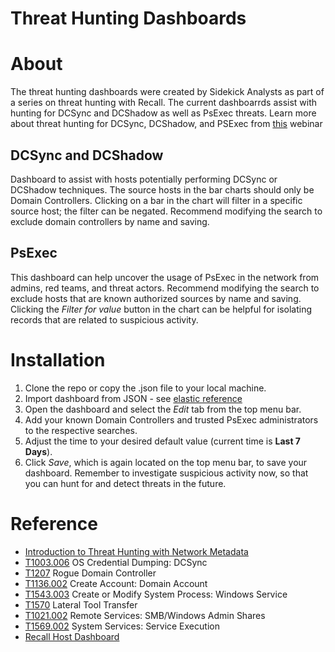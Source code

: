 Threat Hunting Dashboards
=========================

# About #
The threat hunting dashboards were created by Sidekick Analysts as part of a series on threat hunting with Recall. The current dashboarrds assist with hunting for DCSync and DCShadow as well as PsExec threats.
Learn more about threat hunting for DCSync, DCShadow, and PSExec from [this](https://event.on24.com/wcc/r/3758948/F4E8BA721E4BB7E14B2326E762AA9031?partnerref=github) webinar

## DCSync and DCShadow ##
Dashboard to assist with hosts potentially performing DCSync or DCShadow techniques.
The source hosts in the bar charts should only be Domain Controllers. Clicking on a bar in the chart will filter in a specific source host; the filter can be negated. Recommend modifying the search to exclude domain controllers by name and saving.

## PsExec ##
This dashboard can help uncover the usage of PsExec in the network from admins, red teams, and threat actors.
Recommend modifying the search to exclude hosts that are known authorized sources by name and saving.
Clicking the _Filter for value_ button in the chart can be helpful for isolating records that are related to suspicious activity.

# Installation #
1. Clone the repo or copy the .json file to your local machine.
2. Import dashboard from JSON - see [elastic reference](https://www.elastic.co/guide/en/kibana/current/saved-objects-api-import.html)
3. Open the dashboard and select the _Edit_ tab from the top menu bar.
4. Add your known Domain Controllers and trusted PsExec administrators to the respective searches.
5. Adjust the time to your desired default value (current time is **Last 7 Days**).
6. Click _Save_, which is again located on the top menu bar, to save your dashboard.
Remember to investigate suspicious activity now, so that you can hunt for and detect threats in the future.

# Reference #
* [Introduction to Threat Hunting with Network Metadata](https://event.on24.com/wcc/r/3758948/F4E8BA721E4BB7E14B2326E762AA9031?partnerref=github)
* [T1003.006](https://attack.mitre.org/techniques/T1003/006/) OS Credential Dumping: DCSync
* [T1207](https://attack.mitre.org/techniques/T1207/) Rogue Domain Controller
* [T1136.002](https://attack.mitre.org/techniques/T1136/002/) Create Account: Domain Account
* [T1543.003](https://attack.mitre.org/techniques/T1543/003/) Create or Modify System Process: Windows Service
* [T1570](https://attack.mitre.org/techniques/T1570/) Lateral Tool Transfer
* [T1021.002](https://attack.mitre.org/techniques/T1021/002/) Remote Services: SMB/Windows Admin Shares
* [T1569.002](https://attack.mitre.org/techniques/T1569/002/) System Services: Service Execution
* [Recall Host Dashboard](https://support.vectra.ai/s/article/KB-VS-1248)